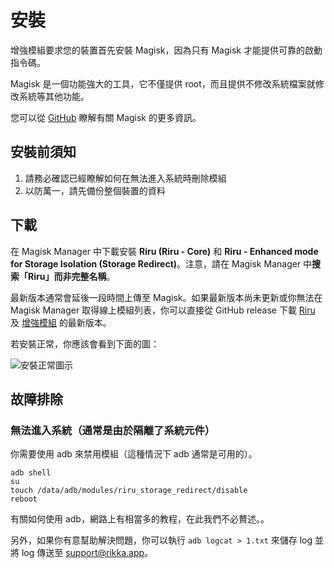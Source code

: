 # 安裝

增強模組要求您的裝置首先安裝 Magisk，因為只有 Magisk 才能提供可靠的啟動指令碼。

Magisk 是一個功能強大的工具，它不僅提供 root，而且提供不修改系統檔案就修改系統等其他功能。

您可以從 [GitHub](https://github.com/topjohnwu/Magisk) 瞭解有關 Magisk 的更多資訊。

## 安裝前須知

1. 請務必確認已經瞭解如何在無法進入系統時刪除模組
2. 以防萬一，請先備份整個裝置的資料

## 下載

在 Magisk Manager 中下載安裝 **Riru (Riru - Core)** 和 **Riru - Enhanced mode for Storage Isolation (Storage Redirect)**。注意，請在 Magisk Manager 中**搜索「Riru」而非完整名稱**。

最新版本通常會延後一段時間上傳至 Magisk。如果最新版本尚未更新或你無法在 Magisk Manager 取得線上模組列表，你可以直接從 GitHub release 下載 [Riru](https://github.com/RikkaApps/Riru/releases) 及 [增強模組](https://github.com/RikkaApps/StorageRedirect-assets/releases/tag/assets) 的最新版本。

若安裝正常，你應該會看到下面的圖：

<img :src="$withBase('/images/magisk_modules.png')" alt="安裝正常圖示">

## 故障排除

### 無法進入系統（通常是由於隔離了系統元件）

你需要使用 adb 來禁用模組（這種情況下 adb 通常是可用的）。

```
adb shell
su
touch /data/adb/modules/riru_storage_redirect/disable
reboot
```

有關如何使用 adb，網路上有相當多的教程，在此我們不必贅述。。

另外，如果你有意幫助解決問題，你可以執行 `adb logcat > 1.txt` 來儲存 log 並將 log 傳送至 [support@rikka.app](mailto://support@rikka.app)。